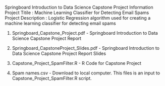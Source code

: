 Springboard Introduction to Data Science Capstone Project Information
Project Titile : Machine Learning Classifier for Detecting Email Spams
Project Description : Logistic Regression algorithm used for creating a machine learning classifier for detecting email spams

1. Springboard_Capstone_Project.pdf - Springboard Introduction to Data Science Capstone Project Report

2. Springboard_CapstoneProject_Slides.pdf - Springboard Introduction to Data Science Capstone Project Report Slides

3. Capstone_Project_SpamFilter.R - R Code for Capstone Project 

4. Spam names.csv - Download to local computer. This files is an input to Capstone_Project_SpamFilter.R script.
